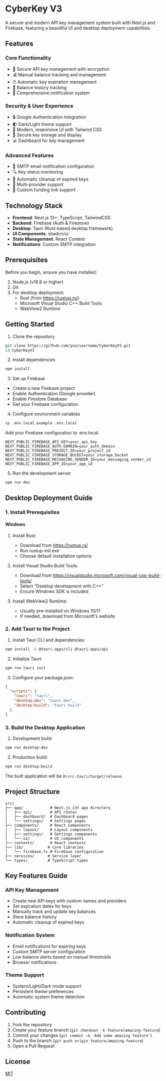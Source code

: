# CyberKey V3

A secure and modern API key management system built with Next.js and Firebase, featuring a beautiful UI and desktop deployment capabilities.

## Features

### Core Functionality
- 🔑 Secure API key management with encryption
- 💰 Manual balance tracking and management
- ⏰ Automatic key expiration management
- 📝 Balance history tracking
- 🔔 Comprehensive notification system

### Security & User Experience
- 🔒 Google Authentication integration
- 🌓 Dark/Light theme support
- 🎨 Modern, responsive UI with Tailwind CSS
- 🔐 Secure key storage and display
- 📊 Dashboard for key management

### Advanced Features
- 📧 SMTP email notification configuration
- 🔍 Key status monitoring
- 🔄 Automatic cleanup of expired keys
- 💼 Multi-provider support
- 🔗 Custom funding link support

## Technology Stack

- **Frontend**: Next.js 13+, TypeScript, TailwindCSS
- **Backend**: Firebase (Auth & Firestore)
- **Desktop**: Tauri (Rust-based desktop framework)
- **UI Components**: shadcn/ui
- **State Management**: React Context
- **Notifications**: Custom SMTP integration

## Prerequisites

Before you begin, ensure you have installed:
1. Node.js (v16.8 or higher)
2. Git
3. For desktop deployment:
   - Rust (from https://rustup.rs/)
   - Microsoft Visual Studio C++ Build Tools
   - WebView2 Runtime

## Getting Started

1. Clone the repository
```bash
git clone https://github.com/yourusername/CyberKeyV3.git
cd CyberKeyV3
```

2. Install dependencies
```bash
npm install
```

3. Set up Firebase
- Create a new Firebase project
- Enable Authentication (Google provider)
- Enable Firestore Database
- Get your Firebase configuration

4. Configure environment variables
```bash
cp .env.local.example .env.local
```

Add your Firebase configuration to .env.local:
```
NEXT_PUBLIC_FIREBASE_API_KEY=your_api_key
NEXT_PUBLIC_FIREBASE_AUTH_DOMAIN=your_auth_domain
NEXT_PUBLIC_FIREBASE_PROJECT_ID=your_project_id
NEXT_PUBLIC_FIREBASE_STORAGE_BUCKET=your_storage_bucket
NEXT_PUBLIC_FIREBASE_MESSAGING_SENDER_ID=your_messaging_sender_id
NEXT_PUBLIC_FIREBASE_APP_ID=your_app_id
```

5. Run the development server
```bash
npm run dev
```

## Desktop Deployment Guide

### 1. Install Prerequisites

#### Windows
1. Install Rust:
   - Download from https://rustup.rs/
   - Run rustup-init.exe
   - Choose default installation options

2. Install Visual Studio Build Tools:
   - Download from https://visualstudio.microsoft.com/visual-cpp-build-tools/
   - Select "Desktop development with C++"
   - Ensure Windows SDK is included

3. Install WebView2 Runtime:
   - Usually pre-installed on Windows 10/11
   - If needed, download from Microsoft's website

### 2. Add Tauri to the Project

1. Install Tauri CLI and dependencies:
```bash
npm install -D @tauri-apps/cli @tauri-apps/api
```

2. Initialize Tauri:
```bash
npm run tauri init
```

3. Configure your package.json:
```json
{
  "scripts": {
    "tauri": "tauri",
    "desktop:dev": "tauri dev",
    "desktop:build": "tauri build"
  }
}
```

### 3. Build the Desktop Application

1. Development build:
```bash
npm run desktop:dev
```

2. Production build:
```bash
npm run desktop:build
```

The built application will be in `src-tauri/target/release`.

## Project Structure

```
src/
├── app/            # Next.js 13+ app directory
│   ├── api/        # API routes
│   ├── dashboard/  # Dashboard pages
│   └── settings/   # Settings pages
├── components/     # React components
│   ├── layout/     # Layout components
│   ├── settings/   # Settings components
│   └── ui/         # UI components
├── contexts/       # React contexts
├── lib/           # Core libraries
│   └── firebase.ts # Firebase configuration
├── services/      # Service layer
└── types/         # TypeScript types
```

## Key Features Guide

### API Key Management
- Create new API keys with custom names and providers
- Set expiration dates for keys
- Manually track and update key balances
- Store balance history
- Automatic cleanup of expired keys

### Notification System
- Email notifications for expiring keys
- Custom SMTP server configuration
- Low balance alerts based on manual thresholds
- Browser notifications

### Theme Support
- System/Light/Dark mode support
- Persistent theme preferences
- Automatic system theme detection

## Contributing

1. Fork the repository
2. Create your feature branch (`git checkout -b feature/amazing-feature`)
3. Commit your changes (`git commit -m 'Add some amazing feature'`)
4. Push to the branch (`git push origin feature/amazing-feature`)
5. Open a Pull Request

## License

[MIT](LICENSE)
